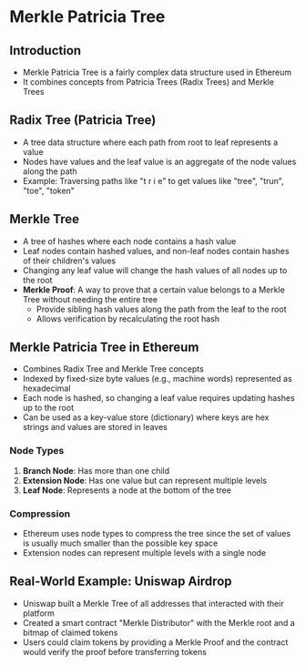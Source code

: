 

# Merkle Patricia Tree

## Introduction
- Merkle Patricia Tree is a fairly complex data structure used in Ethereum
- It combines concepts from Patricia Trees (Radix Trees) and Merkle Trees

## Radix Tree (Patricia Tree)
- A tree data structure where each path from root to leaf represents a value
- Nodes have values and the leaf value is an aggregate of the node values along the path
- Example: Traversing paths like "t r i e" to get values like "tree", "trun", "toe", "token"

## Merkle Tree
- A tree of hashes where each node contains a hash value
- Leaf nodes contain hashed values, and non-leaf nodes contain hashes of their children's values
- Changing any leaf value will change the hash values of all nodes up to the root
- **Merkle Proof**: A way to prove that a certain value belongs to a Merkle Tree without needing the entire tree
  - Provide sibling hash values along the path from the leaf to the root
  - Allows verification by recalculating the root hash

## Merkle Patricia Tree in Ethereum
- Combines Radix Tree and Merkle Tree concepts
- Indexed by fixed-size byte values (e.g., machine words) represented as hexadecimal
- Each node is hashed, so changing a leaf value requires updating hashes up to the root
- Can be used as a key-value store (dictionary) where keys are hex strings and values are stored in leaves

### Node Types
1. **Branch Node**: Has more than one child
2. **Extension Node**: Has one value but can represent multiple levels
3. **Leaf Node**: Represents a node at the bottom of the tree

### Compression
- Ethereum uses node types to compress the tree since the set of values is usually much smaller than the possible key space
- Extension nodes can represent multiple levels with a single node

## Real-World Example: Uniswap Airdrop
- Uniswap built a Merkle Tree of all addresses that interacted with their platform
- Created a smart contract "Merkle Distributor" with the Merkle root and a bitmap of claimed tokens
- Users could claim tokens by providing a Merkle Proof and the contract would verify the proof before transferring tokens

